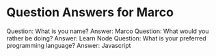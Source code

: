 Question Answers for Marco
============
Question: What is you name?
Answer: Marco
Question: What would you rather be doing?
Answer: Learn Node
Question: What is your preferred programming language?
Answer: Javascript
